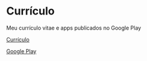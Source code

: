 # Currículo

Meu currículo vitae e apps publicados no Google Play

[Currículo](https://drive.google.com/file/d/1JC4pKVG2nlwurRA4OvZOdahnt-BdG-4y/view?usp=sharing "Clique e acesse agora!")

[Google Play](https://play.google.com/store/apps/developer?id=Vivianny+Santos "Clique e acesse agora!")

